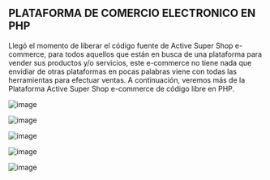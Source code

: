 ## PLATAFORMA DE COMERCIO ELECTRONICO EN PHP
Llegó el momento de liberar el código fuente de Active Super Shop e-commerce, para todos aquellos que están en busca de una plataforma para vender sus productos y/o servicios, 
este e-commerce no tiene nada que envidiar de otras plataformas en pocas palabras viene con todas las herramientas para efectuar ventas. A continuación, veremos más de la Plataforma 
Active Super Shop e-commerce de código libre en PHP.

![image](https://github.com/user-attachments/assets/01221ba4-1d2e-41af-9049-427c6e86e93d)

![image](https://github.com/user-attachments/assets/85e46754-f144-4942-bcf5-3a67c3594bfb)

![image](https://github.com/user-attachments/assets/d485b06b-5b2b-4655-9d2f-c7269cba1a04)

![image](https://github.com/user-attachments/assets/c0aa7e62-b598-4f8f-8db3-c6c5de29c5b8)

![image](https://github.com/user-attachments/assets/df7e7174-9ade-42ef-83a6-bdecfa19f28f)
